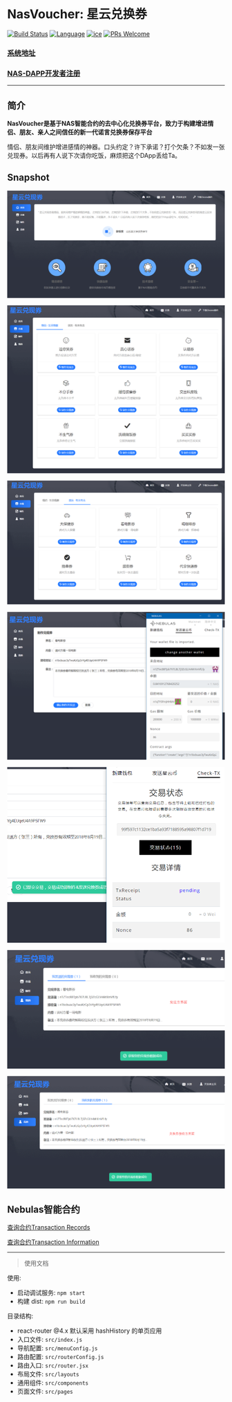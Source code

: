 # NasVoucher: 星云兑换券

[![Build Status](https://travis-ci.org/kun368/NasVoucher.svg?branch=master)](https://travis-ci.org/kun368/NasVoucher)
[![Language](https://img.shields.io/badge/language-javascript-blue.svg)](https://github.com/kun368/NasVoucher)
[![ice](https://img.shields.io/badge/developing%20with-ICE-2077ff.svg)](https://github.com/alibaba/ice)
[![PRs Welcome](https://img.shields.io/badge/PRs-welcome-brightgreen.svg)](https://github.com/kun368/NasPasteBin)

### [系统地址](http://voucher.zzkun.com)

### [NAS-DAPP开发者注册](https://incentive.nebulas.io/cn/signup.html?invite=OILxo)

---

## 简介

**NasVoucher是基于NAS智能合约的去中心化兑换券平台，致力于构建增进情侣、朋友、亲人之间信任的新一代诺言兑换券保存平台**

情侣、朋友间维护增进感情的神器。口头约定？许下承诺？打个欠条？不如发一张兑现券。以后再有人说下次请你吃饭，麻烦把这个DApp丢给Ta。

## Snapshot

![](http://github.com/kun368/NasVoucher/raw/master/doc/1.png)

![](http://github.com/kun368/NasVoucher/raw/master/doc/2.png)

![](http://github.com/kun368/NasVoucher/raw/master/doc/3.png)

![](http://github.com/kun368/NasVoucher/raw/master/doc/4.png)

![](http://github.com/kun368/NasVoucher/raw/master/doc/5.png)

![](http://github.com/kun368/NasVoucher/raw/master/doc/6.png)

![](http://github.com/kun368/NasVoucher/raw/master/doc/7.png)


## Nebulas智能合约

[查询合约Transaction Records](https://explorer.nebulas.io/#/address/n22gG1rJ2YrGE3UhCwQZ1cMfbzxvGDDkUW8)

[查询合约Transaction Information](https://explorer.nebulas.io/#/tx/e9980cd7a04ec91bfe7f3e828479b45a8a08dbfd4224992c9d2e5e09bfe74da4)

---

> 使用文档

使用:

* 启动调试服务: `npm start`
* 构建 dist: `npm run build`

目录结构:

* react-router @4.x 默认采用 hashHistory 的单页应用
* 入口文件: `src/index.js`
* 导航配置: `src/menuConfig.js`
* 路由配置: `src/routerConfig.js`
* 路由入口: `src/router.jsx`
* 布局文件: `src/layouts`
* 通用组件: `src/components`
* 页面文件: `src/pages`

